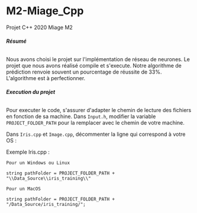 # M2-Miage_Cpp
Projet C++ 2020 Miage M2

###### **Résumé**

Nous avons choisi le projet sur l'implémentation de réseau de neurones. 
Le projet que nous avons réalisé compile et s'execute.
Notre algorithme de prédiction renvoie souvent un pourcentage de réussite de 33%. L'algorithme est à perfectionner.

###### **Execution du projet**

Pour executer le code, s'assurer d'adapter le chemin de lecture des fichiers en fonction de sa machine.
Dans `Input.h`, modifier la variable `PROJECT_FOLDER_PATH` pour la remplacer avec le chemin de votre machine.

Dans `Iris.cpp` et `Image.cpp`, décommenter la ligne qui correspond à votre OS : 
 
 Exemple Iris.cpp :
 
 `Pour un Windows ou Linux`
 
 `string pathFolder = PROJECT_FOLDER_PATH + "\\Data_Source\\iris_training\\"`

 `Pour un MacOS`
 
 `string pathFolder = PROJECT_FOLDER_PATH + "/Data_Source/iris_training/";`
